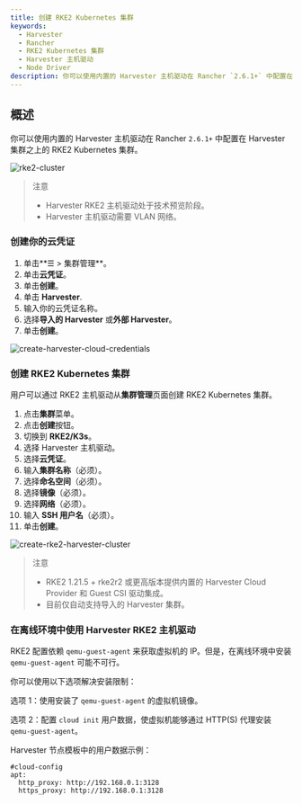 ```yaml
---
title: 创建 RKE2 Kubernetes 集群
keywords:
  - Harvester
  - Rancher
  - RKE2 Kubernetes 集群
  - Harvester 主机驱动
  - Node Driver
description: 你可以使用内置的 Harvester 主机驱动在 Rancher `2.6.1+` 中配置在 Harvester 集群之上的 RKE2 Kubernetes 集群。
---
```


## 概述

你可以使用内置的 Harvester 主机驱动在 Rancher `2.6.1+` 中配置在 Harvester 集群之上的 RKE2 Kubernetes 集群。

![rke2-cluster](assets/rke2-node-driver.png)

> 注意
>
> - Harvester RKE2 主机驱动处于技术预览阶段。
> - Harvester 主机驱动需要 VLAN 网络。

### 创建你的云凭证

1. 单击**☰ > 集群管理**。
2. 单击**云凭证**。
3. 单击**创建**。
4. 单击 **Harvester**.
5. 输入你的云凭证名称。
6. 选择**导入的 Harvester** 或**外部 Harvester**。
7. 单击**创建**。

![create-harvester-cloud-credentials](assets/create-cloud-credentials.png)

### 创建 RKE2 Kubernetes 集群

用户可以通过 RKE2 主机驱动从**集群管理**页面创建 RKE2 Kubernetes 集群。

1. 点击**集群**菜单。
2. 点击**创建**按钮。
3. 切换到 **RKE2/K3s**。
4. 选择 Harvester 主机驱动。
5. 选择**云凭证**。
6. 输入**集群名称**（必须）。
7. 选择**命名空间**（必须）。
8. 选择**镜像**（必须）。
9. 选择**网络**（必须）。
10. 输入 **SSH 用户名**（必须）。
11. 单击**创建**。

![create-rke2-harvester-cluster](assets/create-rke2-harvester-cluster.png)

> 注意
>
> - RKE2 1.21.5 + rke2r2 或更高版本提供内置的 Harvester Cloud Provider 和 Guest CSI 驱动集成。
> - 目前仅自动支持导入的 Harvester 集群。

### 在离线环境中使用 Harvester RKE2 主机驱动

RKE2 配置依赖 `qemu-guest-agent` 来获取虚拟机的 IP。但是，在离线环境中安装 `qemu-guest-agent` 可能不可行。

你可以使用以下选项解决安装限制：

选项 1：使用安装了 `qemu-guest-agent` 的虚拟机镜像。

选项 2：配置 `cloud init` 用户数据，使虚拟机能够通过 HTTP(S) 代理安装 `qemu-guest-agent`。

Harvester 节点模板中的用户数据示例：

```
#cloud-config
apt:
  http_proxy: http://192.168.0.1:3128
  https_proxy: http://192.168.0.1:3128
```
